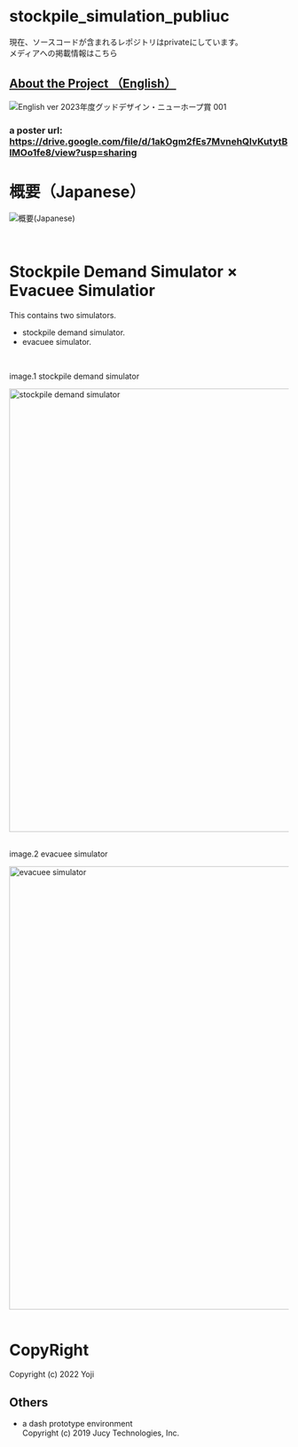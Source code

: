 # stockpile_simulation_publiuc

現在、ソースコードが含まれるレポジトリはprivateにしています。  
メディアへの掲載情報はこちら


## [About the Project （English）](https://drive.google.com/file/d/1akOgm2fEs7MvnehQIvKutytBIMOo1fe8/view?usp=sharing)
![English ver  2023年度グッドデザイン・ニューホープ賞 001](https://github.com/user-attachments/assets/2251e4da-ac47-4528-92d2-4bcdbb550577)


### a poster url: https://drive.google.com/file/d/1akOgm2fEs7MvnehQIvKutytBIMOo1fe8/view?usp=sharing


# 概要（Japanese）

![概要(Japanese)](https://github.com/yoji0806/stockpile_simulation/assets/40899163/b5c95211-4664-4824-8245-c78f53822815)

<br />



# Stockpile Demand Simulator × Evacuee Simulatior

This contains two simulators.
- stockpile demand simulator.
- evacuee simulator.

<br />


image.1 stockpile demand simulator

<img width="800" alt="stockpile demand simulator" src="https://user-images.githubusercontent.com/40899163/210713434-302f6b98-e16e-45d7-9ad7-735a4e701c0b.jpg">
<br /><br />  


image.2 evacuee simulator

<img width="800" alt="evacuee simulator" src="https://user-images.githubusercontent.com/40899163/210713205-f5b239c1-6d2d-430e-a0fc-6993ab813155.png">
<br /><br />








# CopyRight

Copyright (c) 2022 Yoji 

## Others
- a dash prototype environment  
Copyright (c) 2019 Jucy Technologies, Inc.
